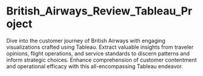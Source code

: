 # British_Airways_Review_Tableau_Project
Dive into the customer journey of British Airways with engaging visualizations crafted using Tableau. Extract valuable insights from traveler opinions, flight operations, and service standards to discern patterns and inform strategic choices. Enhance comprehension of customer contentment and operational efficacy with this all-encompassing Tableau endeavor.
